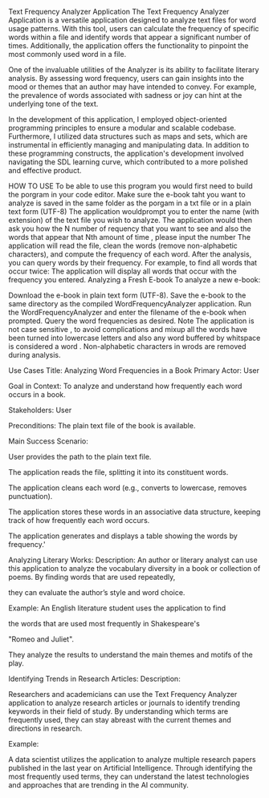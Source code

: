 Text Frequency Analyzer Application
The Text Frequency Analyzer Application is a versatile application designed to analyze text files for word usage patterns. With this tool, users can calculate the frequency of specific words within a file and identify words that appear a significant number of times. Additionally, the application offers the functionality to pinpoint the most commonly used word in a file.

One of the invaluable utilities of the Analyzer is its ability to facilitate literary analysis. By assessing word frequency, users can gain insights into the mood or themes that an author may have intended to convey. For example, the prevalence of words associated with sadness or joy can hint at the underlying tone of the text.

In the development of this application, I employed object-oriented programming principles to ensure a modular and scalable codebase. Furthermore, I utilized data structures such as maps and sets, which are instrumental in efficiently managing and manipulating data. In addition to these programming constructs, the application's development involved navigating the SDL learning curve, which contributed to a more polished and effective product.

HOW TO USE
To be able to use this program you would first need to build the porgram in your code editor.
Make sure the e-book taht you want to analyze is saved in the same folder as the porgam in a txt file or in a plain text form (UTF-8)
The application wouldprompt you to enter the name (with extension) of the text file you wish to analyze.
The application would then ask you how the N number of requency that you want to see and also the words that appear that Nth amount of time , please input the number
The application will read the file, clean the words (remove non-alphabetic characters), and compute the frequency of each word.
After the analysis, you can query words by their frequency. For example, to find all words that occur twice:
The application will display all words that occur with the frequency you entered.
Analyzing a Fresh E-book
To analyze a new e-book:

Download the e-book in plain text form (UTF-8).
Save the e-book to the same directory as the compiled WordFrequencyAnalyzer application.
Run the WordFrequencyAnalyzer and enter the filename of the e-book when prompted.
Query the word frequencies as desired.
Note
The application is not case sensitive , to avoid complications and mixup all the words have been turned into lowercase letters and also any word buffered by whitspace is considered a word . Non-alphabetic characters in wrods are removed during analysis.

Use Cases
Title: Analyzing Word Frequencies in a Book
Primary Actor: User

Goal in Context: To analyze and understand how frequently each word occurs in a book.

Stakeholders: User

Preconditions: The plain text file of the book is available.

Main Success Scenario:

User provides the path to the plain text file.

The application reads the file, splitting it into its constituent words.

The application cleans each word (e.g., converts to lowercase, removes punctuation).

The application stores these words in an associative data structure, keeping track of how frequently each word occurs.

The application generates and displays a table showing the words by frequency.'

Analyzing Literary Works:
Description: An author or literary analyst can use this application to analyze the vocabulary diversity in a book or collection of poems. By finding words that are used repeatedly,

they can evaluate the author’s style and word choice.

Example: An English literature student uses the application to find

the words that are used most frequently in Shakespeare's

"Romeo and Juliet".

They analyze the results to understand the main themes and motifs of the play.

Identifying Trends in Research Articles:
Description:

Researchers and academicians can use the Text Frequency Analyzer application to analyze research articles or journals to identify trending keywords in their field of study. By understanding which terms are frequently used, they can stay abreast with the current themes and directions in research.

Example:

A data scientist utilizes the application to analyze multiple research papers published in the last year on Artificial Intelligence. Through identifying the most frequently used terms, they can understand the latest technologies and approaches that are trending in the AI community.
